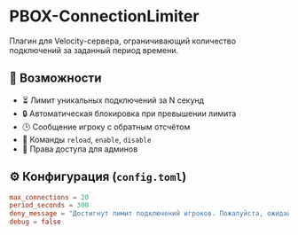 # PBOX-ConnectionLimiter

Плагин для Velocity-сервера, ограничивающий количество подключений за заданный период времени.

## 🔧 Возможности

- ⏳ Лимит уникальных подключений за N секунд
- 🔒 Автоматическая блокировка при превышении лимита
- 🕒 Сообщение игроку с обратным отсчётом
- 🔄 Команды `reload`, `enable`, `disable`
- 👮 Права доступа для админов

## ⚙️ Конфигурация (`config.toml`)

```toml
max_connections = 20
period_seconds = 300
deny_message = "Достигнут лимит подключений игроков. Пожалуйста, ожидайте {time} до сброса порога."
debug = false
